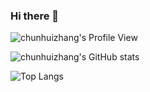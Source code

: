 ### Hi there 👋

![chunhuizhang's Profile View](https://komarev.com/ghpvc/?username=chunhuizhang&color=blue)

![chunhuizhang's GitHub stats](https://github-readme-stats.vercel.app/api?username=chunhuizhang&show_icons=true&theme=radical)

![Top Langs](https://github-readme-stats.vercel.app/api/top-langs/?username=chunhuizhang&layout=compact)
